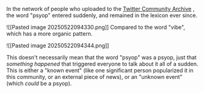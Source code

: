 In the network of people who uploaded to the [Twitter Community Archive](https://www.community-archive.org/) , the word "psyop" entered suddenly, and remained in the lexicon ever since.

![[Pasted image 20250522094330.png]]
Compared to the word "vibe", which has a more organic pattern. 

![[Pasted image 20250522094344.png]]

This doesn't necessarily mean that the word "psyop" was a psyop, just that _something happened_ that triggered everyone to talk about it all of a sudden. This is either a "known event" (like one significant person popularized it in this community, or an external piece of news), or an "unknown event" (which _could_ be a psyop). 